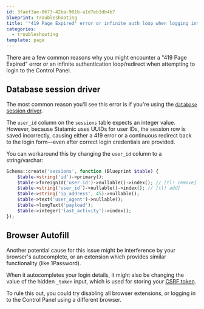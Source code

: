 ```yaml
---
id: 3faef3ae-8673-42ba-901b-a1d7eb3db4b7
blueprint: troubleshooting
title: '"419 Page Expired" error or infinite auth loop when logging into the Control Panel'
categories:
  - troubleshooting
template: page
---
```

There are a few common reasons why you might encounter a "419 Page Expired" error or an infinite authentication loop/redirect when attempting to login to the Control Panel.

## Database session driver
The most common reason you'll see this error is if you're using the [`database` session driver](https://laravel.com/docs/session#database).

The `user_id` column on the `sessions` table expects an integer value. However, because Statamic uses UUIDs for user IDs, the session row is saved incorrectly, causing either a 419 error or a continuous redirect back to the login form—even after correct login credentials are provided.

You can workaround this by changing the `user_id` column to a string/varchar:

```php
Schema::create('sessions', function (Blueprint $table) {
    $table->string('id')->primary();
    $table->foreignId('user_id')->nullable()->index(); // [tl! remove]
    $table->string('user_id')->nullable()->index(); // [tl! add]
    $table->string('ip_address', 45)->nullable();
    $table->text('user_agent')->nullable();
    $table->longText('payload');
    $table->integer('last_activity')->index();
});
```

## Browser Autofill
Another potential cause for this issue might be interference by your browser's autocomplete, or an extension which provides similar functionality (like 1Password).

When it autocompletes your login details, it might also be changing the value of the hidden `_token` input, which is used for storing your [CSRF token](https://laravel.com/docs/master/csrf#main-content).

To rule this out, you could try disabling all browser extensions, or logging in to the Control Panel using a different browser.
